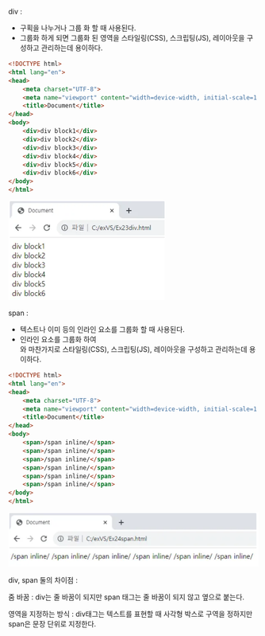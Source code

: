 div : 
- 구획을 나누거나 그룹 화 할 때 사용된다. 
- 그룹화 하게 되면 그룹화 된 영역을 스타일링(CSS), 스크립팅(JS), 레이아웃을 구성하고 관리하는데 용이하다.

```html
<!DOCTYPE html>
<html lang="en">
<head>
    <meta charset="UTF-8">
    <meta name="viewport" content="width=device-width, initial-scale=1.0">
    <title>Document</title>
</head>
<body>
    <div>div block1</div>
    <div>div block2</div>
    <div>div block3</div>
    <div>div block4</div>
    <div>div block5</div>
    <div>div block6</div>
</body>
</html> 
```

![alt text](./img/block.img/div.png)

span : 
- 텍스트나 이미 등의 인라인 요소를 그룹화 할 때 사용된다. 
- 인라인 요소를 그룹화 하여 <div>와 마찬가지로 스타일링(CSS), 스크립팅(JS), 레이아웃을 구성하고 관리하는데 용이하다.

```html
<!DOCTYPE html>
<html lang="en">
<head>
    <meta charset="UTF-8">
    <meta name="viewport" content="width=device-width, initial-scale=1.0">
    <title>Document</title>
</head>
<body>
    <span>/span inline/</span>
    <span>/span inline/</span>
    <span>/span inline/</span>
    <span>/span inline/</span>
    <span>/span inline/</span>
    <span>/span inline/</span>
</body>
</html> 
```

![alt text](./img/block.img/span.png)


div, span 둘의 차이점 :

줌 바꿈 : div는 줄 바꿈이 되지만 span 태그는 줄 바꿈이 되지 않고 옆으로 붙는다.

영역을 지정하는 방식 : div태그는 텍스트를 표현할 때 사각형 박스로 구역을 정하지만 span은 문장 단위로 지정한다.

